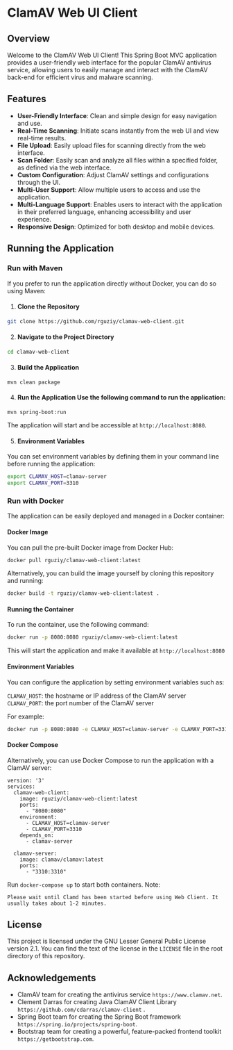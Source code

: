 # ClamAV Web UI Client

## Overview
Welcome to the ClamAV Web UI Client! This Spring Boot MVC application provides a user-friendly web interface for the popular ClamAV antivirus service, allowing users to easily manage and interact with the ClamAV back-end for efficient virus and malware scanning.

## Features
- **User-Friendly Interface**: Clean and simple design for easy navigation and use.
- **Real-Time Scanning**: Initiate scans instantly from the web UI and view real-time results.
- **File Upload**: Easily upload files for scanning directly from the web interface.
- **Scan Folder**: Easily scan and analyze all files within a specified folder, as defined via the web interface.
- **Custom Configuration**: Adjust ClamAV settings and configurations through the UI.
- **Multi-User Support**: Allow multiple users to access and use the application.
- **Multi-Language Support**: Enables users to interact with the application in their preferred language, enhancing accessibility and user experience.
- **Responsive Design**: Optimized for both desktop and mobile devices.

## Running the Application

### Run with Maven
If you prefer to run the application directly without Docker, you can do so using Maven:

1. #### Clone the Repository
```bash
git clone https://github.com/rguziy/clamav-web-client.git
```

2. #### Navigate to the Project Directory
```bash
cd clamav-web-client
```

3. ####  Build the Application
```maven
mvn clean package
```

4. #### Run the Application Use the following command to run the application:
```maven
mvn spring-boot:run
```
The application will start and be accessible at ``` http://localhost:8080 ```.

5. #### Environment Variables 
You can set environment variables by defining them in your command line before running the application:
```bash
export CLAMAV_HOST=clamav-server
export CLAMAV_PORT=3310
```

### Run with Docker
The application can be easily deployed and managed in a Docker container:

#### Docker Image
You can pull the pre-built Docker image from Docker Hub:
```bash
docker pull rguziy/clamav-web-client:latest
```
Alternatively, you can build the image yourself by cloning this repository and running:
```bash
docker build -t rguziy/clamav-web-client:latest .
```

#### Running the Container
To run the container, use the following command:
```bash
docker run -p 8080:8080 rguziy/clamav-web-client:latest
```
This will start the application and make it available at ``` http://localhost:8080 ```

#### Environment Variables
You can configure the application by setting environment variables such as:

``` CLAMAV_HOST ```: the hostname or IP address of the ClamAV server  
``` CLAMAV_PORT ```: the port number of the ClamAV server

For example:
```bash
docker run -p 8080:8080 -e CLAMAV_HOST=clamav-server -e CLAMAV_PORT=3310 rguziy/clamav-web-client:latest
```

#### Docker Compose
Alternatively, you can use Docker Compose to run the application with a ClamAV server:
```docker
version: '3'
services:
  clamav-web-client:
    image: rguziy/clamav-web-client:latest
    ports:
      - "8080:8080"
    environment:
      - CLAMAV_HOST=clamav-server
      - CLAMAV_PORT=3310
    depends_on:
      - clamav-server

  clamav-server:
    image: clamav/clamav:latest
    ports:
      - "3310:3310"
```
Run ``` docker-compose up ``` to start both containers.
Note: 
```
Please wait until Clamd has been started before using Web Client. It usually takes about 1-2 minutes.
```

## License
This project is licensed under the GNU Lesser General Public License version 2.1.
You can find the text of the license in the `LICENSE` file in the root directory of this repository.

## Acknowledgements
- ClamAV team for creating the antivirus service ``` https://www.clamav.net ```.
- Clement Darras for creating Java ClamAV Client Library ``` https://github.com/cdarras/clamav-client ``` .
- Spring Boot team for creating the Spring Boot framework ``` https://spring.io/projects/spring-boot ```.
- Bootstrap team for creating a powerful, feature-packed frontend toolkit ``` https://getbootstrap.com ```.
